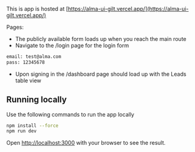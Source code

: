 This is app is hosted at [https://alma-ui-gilt.vercel.app/](https://alma-ui-gilt.vercel.app/)

Pages:
- The publicly available form loads up when you reach the main route
- Navigate to the /login page for the login form 
```bash
email: test@alma.com 
pass: 12345678
```
- Upon signing in the /dashboard page should load up with the Leads table view


## Running locally

Use the following commands to run the app locally

```bash
npm install --force
npm run dev
```

Open [http://localhost:3000](http://localhost:3000) with your browser to see the result.


